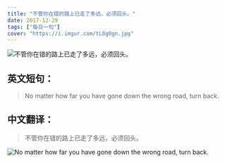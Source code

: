```yaml
---
title: "不管你在错的路上已走了多远，必须回头。"
date: 2017-12-29
tags: ["每日一句"]
cover: "https://i.imgur.com/tL8g0gn.jpg"
---
```


![不管你在错的路上已走了多远，必须回头。](https://i.imgur.com/BcvLWFk.jpg)

## 英文短句：
> No matter how far you have gone down the wrong road, turn back.

<!--more-->

## 中文翻译：
> 不管你在错的路上已走了多远，必须回头。

![No matter how far you have gone down the wrong road, turn back.](https://i.imgur.com/pvK2DuQ.jpg)

